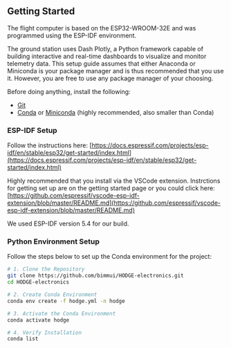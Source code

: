 
## Getting Started
The flight computer is based on the ESP32-WROOM-32E and was programmed using the ESP-IDF environment. 

The ground station uses Dash Plotly, a Python framework capable of building interactive and real-time dashboards to visualize and monitor telemetry data. This setup guide assumes that either Anaconda or Miniconda is your package manager and is thus recommended that you use it. However, you are free to use any package manager of your choosing.

Before doing anything, install the following:
- [Git](https://git-scm.com/downloads)
- [Conda](https://docs.conda.io/en/latest/) or [Miniconda](https://docs.conda.io/projects/miniconda/en/latest/) (highly recommended, also smaller than Conda)

### ESP-IDF Setup
Follow the instructions here: [https://docs.espressif.com/projects/esp-idf/en/stable/esp32/get-started/index.html](https://docs.espressif.com/projects/esp-idf/en/stable/esp32/get-started/index.html)

Highly recommended that you install via the VSCode extension. Instrctions for getting set up are on the getting started page or you could click here: [https://github.com/espressif/vscode-esp-idf-extension/blob/master/README.md](https://github.com/espressif/vscode-esp-idf-extension/blob/master/README.md)

We used ESP-IDF version 5.4 for our build. 


### Python Environment Setup

Follow the steps below to set up the Conda environment for the project:

```bash
# 1. Clone the Repository
git clone https://github.com/bimmui/HODGE-electronics.git
cd HODGE-electronics

# 2. Create Conda Environment
conda env create -f hodge.yml -n hodge

# 3. Activate the Conda Environment
conda activate hodge

# 4. Verify Installation
conda list
```
